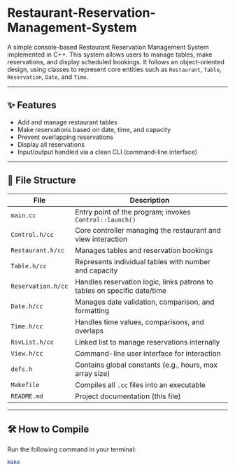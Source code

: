 # Restaurant-Reservation-Management-System

A simple console-based Restaurant Reservation Management System implemented in C++. This system allows users to manage tables, make reservations, and display scheduled bookings. It follows an object-oriented design, using classes to represent core entities such as `Restaurant`, `Table`, `Reservation`, `Date`, and `Time`.

---

## ✨ Features

- Add and manage restaurant tables
- Make reservations based on date, time, and capacity
- Prevent overlapping reservations
- Display all reservations
- Input/output handled via a clean CLI (command-line interface)

---

## 📂 File Structure

| File               | Description |
|--------------------|-------------|
| `main.cc`          | Entry point of the program; invokes `Control::launch()` |
| `Control.h/cc`     | Core controller managing the restaurant and view interaction |
| `Restaurant.h/cc`  | Manages tables and reservation bookings |
| `Table.h/cc`       | Represents individual tables with number and capacity |
| `Reservation.h/cc` | Handles reservation logic, links patrons to tables on specific date/time |
| `Date.h/cc`        | Manages date validation, comparison, and formatting |
| `Time.h/cc`        | Handles time values, comparisons, and overlaps |
| `RsvList.h/cc`     | Linked list to manage reservations internally |
| `View.h/cc`        | Command-line user interface for interaction |
| `defs.h`           | Contains global constants (e.g., hours, max array size) |
| `Makefile`         | Compiles all `.cc` files into an executable |
| `README.md`        | Project documentation (this file) |

---

## 🛠️ How to Compile

Run the following command in your terminal:

```bash
make
